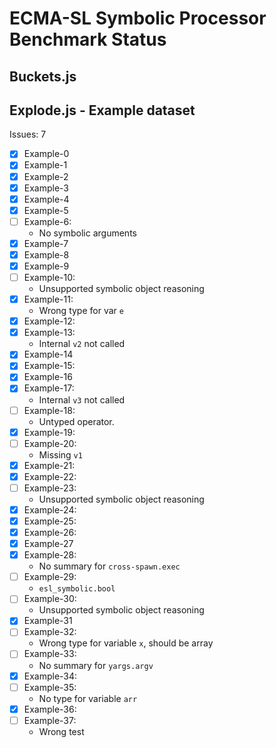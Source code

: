 # ECMA-SL Symbolic Processor Benchmark Status

## Buckets.js


## Explode.js - Example dataset

Issues: 7

- [X] Example-0
- [X] Example-1
- [X] Example-2
- [X] Example-3
- [X] Example-4
- [X] Example-5
- [ ] Example-6:
  - No symbolic arguments
- [X] Example-7
- [X] Example-8
- [X] Example-9
- [ ] Example-10:
  - Unsupported symbolic object reasoning
- [X] Example-11:
  - Wrong type for var `e`
- [X] Example-12:
- [X] Example-13:
  - Internal `v2` not called
- [X] Example-14
- [X] Example-15:
- [X] Example-16
- [X] Example-17:
  - Internal `v3` not called
- [ ] Example-18:
  - Untyped operator.
- [X] Example-19:
- [ ] Example-20:
  - Missing `v1`
- [X] Example-21:
- [X] Example-22:
- [ ] Example-23:
  - Unsupported symbolic object reasoning
- [X] Example-24:
- [X] Example-25:
- [X] Example-26:
- [X] Example-27
- [X] Example-28:
  - No summary for `cross-spawn.exec`
- [ ] Example-29:
  - `esl_symbolic.bool`
- [ ] Example-30:
  - Unsupported symbolic object reasoning
- [X] Example-31
- [ ] Example-32:
  - Wrong type for variable `x`, should be array
- [ ] Example-33:
  - No summary for `yargs.argv`
- [X] Example-34:
- [ ] Example-35:
  - No type for variable `arr`
- [X] Example-36:
- [ ] Example-37:
  - Wrong test
